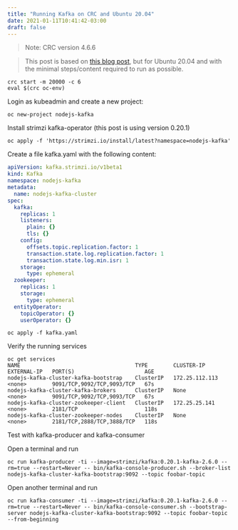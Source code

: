```yaml
---
title: "Running Kafka on CRC and Ubuntu 20.04"
date: 2021-01-11T10:41:42-03:00
draft: false
---
```


> Note: CRC version 4.6.6

> This post is based on [this blog post](https://medium.com/@osamaahmedtahir17/configure-and-run-kafka-on-local-openshift-cluster-through-code-ready-container-windows-part-2-7c4078a12dfa), 
but for Ubuntu 20.04 and with the minimal steps/content required to run as possible.

```
crc start -m 20000 -c 6
eval $(crc oc-env)
```

Login as kubeadmin and create a new project:

```
oc new-project nodejs-kafka
```

Install strimzi kafka-operator (this post is using version 0.20.1)

```
oc apply -f 'https://strimzi.io/install/latest?namespace=nodejs-kafka'
```

Create a file kafka.yaml with the following content:

```yml
apiVersion: kafka.strimzi.io/v1beta1
kind: Kafka
namespace: nodejs-kafka
metadata:
  name: nodejs-kafka-cluster
spec:
  kafka:
    replicas: 1
    listeners:
      plain: {}
      tls: {}
    config:
      offsets.topic.replication.factor: 1
      transaction.state.log.replication.factor: 1
      transaction.state.log.min.isr: 1
    storage:
      type: ephemeral
  zookeeper:
    replicas: 1
    storage:
      type: ephemeral
  entityOperator:
    topicOperator: {}
    userOperator: {}
```

```
oc apply -f kafka.yaml
```

Verify the running services

```
oc get services
NAME                                    TYPE        CLUSTER-IP       EXTERNAL-IP   PORT(S)                      AGE
nodejs-kafka-cluster-kafka-bootstrap    ClusterIP   172.25.112.113   <none>        9091/TCP,9092/TCP,9093/TCP   67s
nodejs-kafka-cluster-kafka-brokers      ClusterIP   None             <none>        9091/TCP,9092/TCP,9093/TCP   67s
nodejs-kafka-cluster-zookeeper-client   ClusterIP   172.25.25.141    <none>        2181/TCP                     118s
nodejs-kafka-cluster-zookeeper-nodes    ClusterIP   None             <none>        2181/TCP,2888/TCP,3888/TCP   118s
```

Test with kafka-producer and kafka-consumer

Open a terminal and run
```
oc run kafka-producer -ti --image=strimzi/kafka:0.20.1-kafka-2.6.0 --rm=true --restart=Never -- bin/kafka-console-producer.sh --broker-list nodejs-kafka-cluster-kafka-bootstrap:9092 --topic foobar-topic
```

Open another terminal and run
```
oc run kafka-consumer -ti --image=strimzi/kafka:0.20.1-kafka-2.6.0 --rm=true --restart=Never -- bin/kafka-console-consumer.sh --bootstrap-server nodejs-kafka-cluster-kafka-bootstrap:9092 --topic foobar-topic --from-beginning
```

